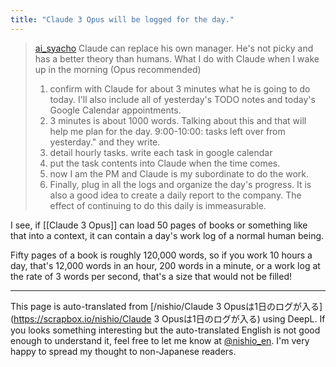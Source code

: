 ```yaml
---
title: "Claude 3 Opus will be logged for the day."
---
```


> [ai_syacho](https://twitter.com/ai_syacho/status/1772038466857251014) Claude can replace his own manager. He's not picky and has a better theory than humans.
>  What I do with Claude when I wake up in the morning (Opus recommended)
>  1. confirm with Claude for about 3 minutes what he is going to do today.
>  I'll also include all of yesterday's TODO notes and today's Google Calendar appointments.
>  2. 3 minutes is about 1000 words. Talking about this and that will help me plan for the day. 9:00-10:00: tasks left over from yesterday."
>  and they write.
>  3. detail hourly tasks. write each task in google calendar
>  4. put the task contents into Claude when the time comes.
>  5. now I am the PM and Claude is my subordinate to do the work.
>  6. Finally, plug in all the logs and organize the day's progress. It is also a good idea to create a daily report to the company.
>  The effect of continuing to do this daily is immeasurable.

I see, if [[Claude 3 Opus]] can load 50 pages of books or something like that into a context, it can contain a day's work log of a normal human being.

Fifty pages of a book is roughly 120,000 words, so if you work 10 hours a day, that's 12,000 words in an hour, 200 words in a minute, or a work log at the rate of 3 words per second, that's a size that would not be filled!

---
This page is auto-translated from [/nishio/Claude 3 Opusは1日のログが入る](https://scrapbox.io/nishio/Claude 3 Opusは1日のログが入る) using DeepL. If you looks something interesting but the auto-translated English is not good enough to understand it, feel free to let me know at [@nishio_en](https://twitter.com/nishio_en). I'm very happy to spread my thought to non-Japanese readers.